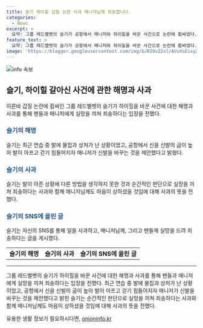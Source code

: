 ```yaml
---
title: 슬기 하이힐 갑질 논란 사과 매니저님께 죄송합니다.
categories:
  - News
excerpt: >
  요약: 그룹 레드벨벳의 슬기가 공항에서 매니저와 하이힐을 바꾼 사건으로 논란에 휩싸였다. 슬기는 SNS를 통해 사과하며, 발에 물집과 상처가 나서 신발을 바꾼 이유를 설명했다. 또한 신발을 바꾼 결정을 한 순간적인 실수로 인정하며 사과했다. 이에 슬기의 팬들과 매니저에 대한 이해와 사과의 목소리가 높아지고 있다.
feature_text: >
  요약: 그룹 레드벨벳의 슬기가 공항에서 매니저와 하이힐을 바꾼 사건으로 논란에 휩싸였다. 슬기는 SNS를 통해 사과하며, 발에 물집과 상처가 나서 신발을 바꾼 이유를 설명했다. 또한 신발을 바꾼 결정을 한 순간적인 실수로 인정하며 사과했다. 이에 슬기의 팬들과 매니저에 대한 이해와 사과의 목소리가 높아지고 있다.
image: 'https://blogger.googleusercontent.com/img/b/R29vZ2xl/AVvXsEixyZcFfHzMRdzZMjFBmAUKJYCLCGyLL1o632UiGVXcaFdKo_bkvkuCioo0uUKlGfBVcT3P84aROyZIXSBEx3Aw5nCQ3pTgDom1WDC4m8eifvWiAmWEEVb4x6G_l8C0QH225ldMjyaFvpxGEBGNO37VmDTDMHGhJPq73UglMfDca1-0aw/s1600/blogspot.png'
---
```


<p><img src="https://blogger.googleusercontent.com/img/b/R29vZ2xl/AVvXsEixyZcFfHzMRdzZMjFBmAUKJYCLCGyLL1o632UiGVXcaFdKo_bkvkuCioo0uUKlGfBVcT3P84aROyZIXSBEx3Aw5nCQ3pTgDom1WDC4m8eifvWiAmWEEVb4x6G_l8C0QH225ldMjyaFvpxGEBGNO37VmDTDMHGhJPq73UglMfDca1-0aw/s1600/blogspot.png" alt="info 속보" /></p>

<h2 data-ke-size="size26">슬기, 하이힐 갈아신 사건에 관한 해명과 사과</h2>

<p data-ke-size="size16">이른바 갑질 논란에 휩싸인 그룹 레드벨벳의 슬기가 하이힐을 바꾼 사건에 대한 해명과 사과를 통해 팬들과 매니저에게 실망을 끼쳐 죄송하다는 입장을 전했다.</p>

<h3><b><span style="color: #1a5490;">슬기의 해명</span></b></h3>

<p data-ke-size="size16">슬기는 최근 연습 중 발에 물집과 상처가 난 상황이었고, 공항에서 신을 신발의 굽이 높아 발이 아프고 걷기 힘들어지자 매니저가 신발을 바꾸는 것을 제안했다고 밝혔다.</p>

<h3><b><span style="color: #1a5490;">슬기의 사과</span></b></h3>

<p data-ke-size="size16">슬기는 발이 아픈 상황에 다른 방법을 생각하지 못한 것과 순간적인 판단으로 실망을 끼쳐 죄송하다는 사과와 함께 매니저님께도 마음이 상하셨을 것임에 대해 사과의 뜻을 전했다.</p>

<h3><b><span style="color: #1a5490;">슬기의 SNS에 올린 글</span></b></h3>

<p data-ke-size="size16">슬기는 자신의 SNS를 통해 일을 사과하고, 매니저님께, 그리고 팬들께 실망을 드려 죄송하다는 글을 게시했다.</p>

<table>
    <tr>
        <td style="text-align: center; height: 17px;"><b>슬기의 해명</b></td>
        <td style="text-align: center; height: 17px;"><b>슬기의 사과</b></td>
        <td style="text-align: center; height: 17px;"><b>슬기의 SNS에 올린 글</b></td>
    </tr>
</table>

<hr>

<p data-ke-size="size16">그룹 레드벨벳의 슬기가 하이힐을 바꾼 사건에 대한 해명과 사과를 통해 팬들과 매니저에게 실망을 끼쳐 죄송하다는 입장을 전했다. 최근 연습 중 발에 물집과 상처가 난 상황이었고, 공항에서 신을 신발의 굽이 높아 발이 아프고 걷기 힘들어지자 매니저가 신발을 바꾸는 것을 제안했다고 밝힌 슬기는 순간적인 판단으로 실망을 끼쳐 죄송하다는 사과와 함께 매니저님께도 마음이 상하셨을 것임에 대해 사과의 뜻을 전했다.</p>
유용한 생활 정보가 필요하시다면, <a href="https://onioninfo.kr" rel="dofollow">onioninfo.kr</a>


